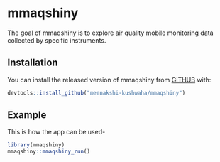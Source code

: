 
# mmaqshiny

<!-- badges: start -->
<!-- badges: end -->

The goal of mmaqshiny is to explore air quality mobile monitoring data collected by specific instruments.

## Installation

You can install the released version of mmaqshiny from [GITHUB](https://github.com/) with:

``` r
devtools::install_github("meenakshi-kushwaha/mmaqshiny")
```

## Example

This is how the app can be used- 

``` r
library(mmaqshiny)
mmaqshiny::mmaqshiny_run()
```

